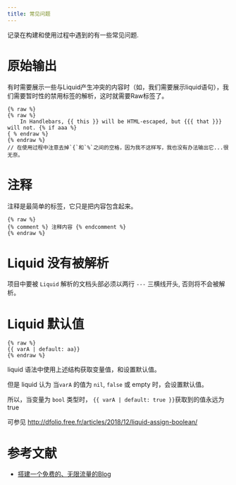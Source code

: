 ```yaml
---
title: 常见问题
---
```

记录在构建和使用过程中遇到的有一些常见问题.

# 原始输出

有时需要展示一些与Liquid产生冲突的内容时（如，我们需要展示liquid语句），我们需要暂时性的禁用标签的解析，这时就需要Raw标签了。
```
{% raw %}
{% raw %}
    In Handlebars, {{ this }} will be HTML-escaped, but {{{ that }}} will not. {% if aaa %}
{ % endraw %}  
{% endraw %}  
// 在使用过程中注意去掉`{`和`%`之间的空格，因为我不这样写，我也没有办法输出它...很无奈。
```

# 注释
注释是最简单的标签，它只是把内容包含起来。
```
{% raw %}
{% comment %} 注释内容 {% endcomment %}
{% endraw %}  
```

# Liquid 没有被解析

项目中要被 `Liquid` 解析的文档头部必须以两行 `---` 三横线开头, 否则将不会被解析。

# Liquid 默认值

```
{% raw %}
{{ varA | default: aa}}
{% endraw %}  
```

liquid 语法中使用上述结构获取变量值，和设置默认值。

但是 liquid 认为 当`varA` 的值为 `nil`, `false` 或 empty 时，会设置默认值。

所以，当变量为 `bool` 类型时， `{{ varA | default: true }}`获取到的值永远为 true

可参见 http://dfolio.free.fr/articles/2018/12/liquid-assign-boolean/

# 参考文献
- [搭建一个免费的、无限流量的Blog](https://myzerone.com/posts/2017/08/25/%E6%90%AD%E5%BB%BA%E4%B8%80%E4%B8%AA%E5%85%8D%E8%B4%B9%E7%9A%84-%E6%97%A0%E9%99%90%E6%B5%81%E9%87%8F%E7%9A%84Blog/)
